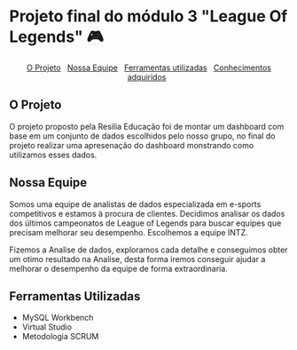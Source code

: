 # Projeto final do módulo 3 "League Of Legends" 🎮

<div id="inicio" align=center>
  <a href="#oprojeto">O Projeto</a>&nbsp;&nbsp;
  <a href="#nossaequipe">Nossa Equipe</a>&nbsp;&nbsp;
  <a href="#ferramentas">Ferramentas utilizadas</a>&nbsp;&nbsp;
  <a href="#conhecimento">Conhecimentos adquiridos</a>&nbsp;&nbsp;
</div>

<h2 id="oprojeto">O Projeto</h2>
  <p>O projeto proposto pela Resilia Educação foi de montar um dashboard com base em um conjunto de dados escolhidos pelo nosso grupo, no final do projeto realizar uma apresenação do dashboard monstrando como utilizamos esses dados.</p>
  
  <h2 id="nossaequipe"> Nossa Equipe </h2>
  <p> Somos uma equipe de analistas de dados especializada em e-sports competitivos e estamos à procura de clientes. Decidimos analisar os dados dos últimos campeonatos de League of Legends para buscar equipes que precisam melhorar seu desempenho. Escolhemos a equipe INTZ.</p>
  <p> Fizemos a Analise de dados, exploramos cada detalhe e conseguimos obter um otimo resultado na Analise, desta forma iremos conseguir ajudar a melhorar o desempenho da equipe de forma extraordinaria.</p>
  
 <h2 id="ferramentas"> Ferramentas Utilizadas </h2>
 <ul>
  <li>MySQL Workbench</li>
  <li> Virtual Studio </li>
  <li>Metodologia SCRUM</li>
 </ul>
  
  

